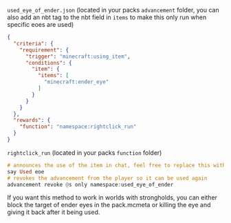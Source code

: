 `used_eye_of_ender.json` (located in your packs `advancement` folder, you can also add an nbt tag to the nbt field in `items` to make this only run when specific eoes are used)

```json
{
  "criteria": {
    "requirement": {
      "trigger": "minecraft:using_item",
      "conditions": {
        "item": {
          "items": [
            "minecraft:ender_eye"
          ]
        }
      }
    }
  },
  "rewards": {
    "function": "namespace:rightclick_run"
  }
}
```

`rightclick_run` (located in your packs `function` folder)

```hs
# announces the use of the item in chat, feel free to replace this with whatever
say Used eoe
# revokes the advancement from the player so it can be used again
advancement revoke @s only namespace:used_eye_of_ender
```

If you want this method to work in worlds with strongholds, you can either block the target of ender eyes in the pack.mcmeta or killing the eye and giving it back after it being used.
